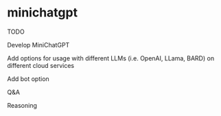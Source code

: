 # minichatgpt

TODO

Develop MiniChatGPT

Add options for usage with different LLMs (i.e. OpenAI, LLama, BARD) on different cloud services

Add bot option

Q&A

Reasoning
